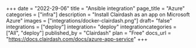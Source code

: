 +++
date = "2022-29-06"
title = "Ansible integration"
page_title = "Azure"
categories = ["infra"] 
description = "Install Clairdash as an app on Microsoft Azure"
images = ["integrations/docker-clairdash.png"]
draft= "false"
integrations = ["deploy"]
integration= "deploy"
integrationcategories = ["All", "deploy"]
published_by = "Clairdash"
plan = "Free"
docs_url = "https://docs.clairdash.com/docs/azure-app-service"
+++